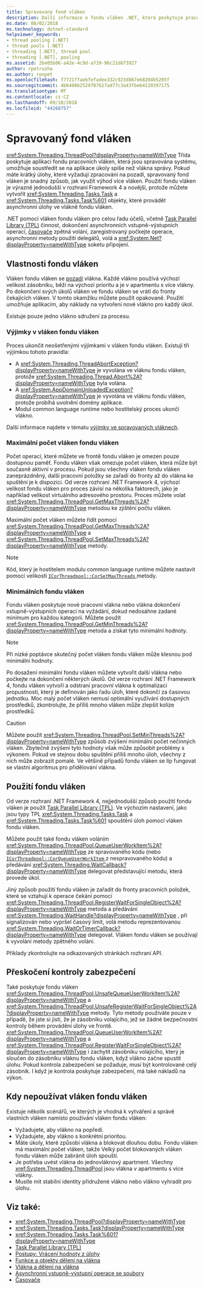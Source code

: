 ```yaml
---
title: Spravovaný fond vláken
description: Další informace o fondu vláken .NET, která poskytuje pracovních vláken na pozadí
ms.date: 08/02/2018
ms.technology: dotnet-standard
helpviewer_keywords:
- thread pooling [.NET]
- thread pools [.NET]
- threading [.NET], thread pool
- threading [.NET], pooling
ms.assetid: 2be05b06-a42e-4c9d-a739-96c21d673927
author: rpetrusha
ms.author: ronpet
ms.openlocfilehash: f7721ffaebfefadee332c923d867e68204b5205f
ms.sourcegitcommit: 4b6490b2529707627ad77c3a43fbe64120397175
ms.translationtype: MT
ms.contentlocale: cs-CZ
ms.lasthandoff: 09/10/2018
ms.locfileid: "44268757"
---
```

# <a name="the-managed-thread-pool"></a>Spravovaný fond vláken

<xref:System.Threading.ThreadPool?displayProperty=nameWithType> Třída poskytuje aplikaci fondu pracovních vláken, která jsou spravována systému, umožňuje soustředit se na aplikace úkoly spíše než vlákna správy. Pokud máte krátký úlohy, které vyžadují zpracování na pozadí, spravovaný fond vláken je snadný způsob, jak využít výhod více vláken. Použití fondu vláken je výrazně jednodušší v rozhraní Framework 4 a novější, protože můžete vytvořit <xref:System.Threading.Tasks.Task> a <xref:System.Threading.Tasks.Task%601> objekty, které provádět asynchronní úlohy ve vlákně fondu vláken.  
  
.NET pomocí vláken fondu vláken pro celou řadu účelů, včetně [Task Parallel Library (TPL)](../parallel-programming/task-parallel-library-tpl.md) činnost, dokončení asynchronních vstupně-výstupních operací, [časovače](timers.md) zpětná volání, zaregistrovaný počkejte operace, asynchronní metody použití delegátů, volá a <xref:System.Net?displayProperty=nameWithType> soketu připojení.  

## <a name="thread-pool-characteristics"></a>Vlastnosti fondu vláken

Vláken fondu vláken se [pozadí](foreground-and-background-threads.md) vlákna. Každé vlákno používá výchozí velikost zásobníku, běží na výchozí prioritu a je v apartmentu s více vlákny. Po dokončení svých úkolů vláken ve fondu vláken se vrátí do fronty čekajících vláken. V tomto okamžiku můžete použít opakovaně. Použití umožňuje aplikacím, aby náklady na vytvoření nové vlákno pro každý úkol.
  
Existuje pouze jedno vlákno sdružení za procesu.  
  
### <a name="exceptions-in-thread-pool-threads"></a>Výjimky v vláken fondu vláken

Proces ukončit neošetřenými výjimkami v vláken fondu vláken. Existují tři výjimkou tohoto pravidla:  
  
- A <xref:System.Threading.ThreadAbortException?displayProperty=nameWithType> je vyvolána ve vláknu fondu vláken, protože <xref:System.Threading.Thread.Abort%2A?displayProperty=nameWithType> byla volána.  
- A <xref:System.AppDomainUnloadedException?displayProperty=nameWithType> je vyvolána ve vláknu fondu vláken, protože probíhá uvolnění domény aplikace.  
- Modul common language runtime nebo hostitelský proces ukončí vlákno.  
  
Další informace najdete v tématu [výjimky ve spravovaných vláknech](exceptions-in-managed-threads.md).  
  
### <a name="maximum-number-of-thread-pool-threads"></a>Maximální počet vláken fondu vláken

Počet operací, které můžete ve frontě fondu vláken je omezen pouze dostupnou paměť. Fondu vláken však omezuje počet vláken, která může být současně aktivní v procesu. Pokud jsou všechny vláken fondu vláken zaneprázdněný, další pracovní položky se zařadí do fronty až do vlákna ke spuštění je k dispozici. Od verze rozhraní .NET Framework 4, výchozí velikost fondu vláken pro proces závisí na několika faktorech, jako je například velikost virtuálního adresového prostoru. Proces můžete volat <xref:System.Threading.ThreadPool.GetMaxThreads%2A?displayProperty=nameWithType> metodou ke zjištění počtu vláken.  
  
Maximální počet vláken můžete řídit pomocí <xref:System.Threading.ThreadPool.GetMaxThreads%2A?displayProperty=nameWithType> a <xref:System.Threading.ThreadPool.SetMaxThreads%2A?displayProperty=nameWithType> metody.  

> [!NOTE]
> Kód, který je hostitelem modulu common language runtime můžete nastavit pomocí velikosti [ `ICorThreadpool::CorSetMaxThreads` ](../../framework/unmanaged-api/hosting/icorthreadpool-corsetmaxthreads-method.md) metody.  
  
### <a name="thread-pool-minimums"></a>Minimálních fondu vláken

Fondu vláken poskytuje nové pracovní vlákna nebo vlákna dokončení vstupně-výstupních operací na vyžádání, dokud nedosáhne zadané minimum pro každou kategorii. Můžete použít <xref:System.Threading.ThreadPool.GetMinThreads%2A?displayProperty=nameWithType> metoda a získat tyto minimální hodnoty.  
  
> [!NOTE]
> Při nízké poptávce skutečný počet vláken fondu vláken může klesnou pod minimální hodnoty.  
  
Po dosažení minimální fondu vláken můžete vytvořit další vlákna nebo počkejte na dokončení některých úkolů. Od verze rozhraní .NET Framework 4, fondu vláken vytvoří a odstraní pracovní vlákna k optimalizaci propustnosti, který je definován jako řadu úloh, které dokončí za časovou jednotku. Moc malý počet vláken nemusí optimální využívání dostupných prostředků, zkontrolujte, že příliš mnoho vláken může zlepšit kolize prostředků.  
  
> [!CAUTION]
> Můžete použít <xref:System.Threading.ThreadPool.SetMinThreads%2A?displayProperty=nameWithType> způsob zvýšení minimální počet nečinných vláken. Zbytečně zvýšení tyto hodnoty však může způsobit problémy s výkonem. Pokud ve stejnou dobu spuštění příliš mnoho úloh, všechny z nich může zobrazit pomalé. Ve většině případů fondu vláken se líp fungovat se vlastní algoritmus pro přidělování vlákna.  

## <a name="using-the-thread-pool"></a>Použití fondu vláken

Od verze rozhraní .NET Framework 4, nejjednodušší způsob použití fondu vláken je použít [Task Parallel Library (TPL)](../parallel-programming/task-parallel-library-tpl.md). Ve výchozím nastavení, jako jsou typy TPL <xref:System.Threading.Tasks.Task> a <xref:System.Threading.Tasks.Task%601> spouštění úloh pomocí vláken fondu vláken.

Můžete použít také fondu vláken voláním <xref:System.Threading.ThreadPool.QueueUserWorkItem%2A?displayProperty=nameWithType> ze spravovaného kódu (nebo [ `ICorThreadpool::CorQueueUserWorkItem` ](../../framework/unmanaged-api/hosting/icorthreadpool-corqueueuserworkitem-method.md) z nespravovaného kódu) a předávání <xref:System.Threading.WaitCallback?displayProperty=nameWithType> delegovat představující metodu, která provede úkol.

Jiný způsob použití fondu vláken je zařadit do fronty pracovních položek, které se vztahují k operace čekání pomocí <xref:System.Threading.ThreadPool.RegisterWaitForSingleObject%2A?displayProperty=nameWithType> metoda a předávání <xref:System.Threading.WaitHandle?displayProperty=nameWithType> , při signalizován nebo vypršel časový limit, volá metodu reprezentovanou <xref:System.Threading.WaitOrTimerCallback?displayProperty=nameWithType> delegovat. Vláken fondu vláken se používají k vyvolání metody zpětného volání.  

Příklady zkontrolujte na odkazovaných stránkách rozhraní API.
  
## <a name="skipping-security-checks"></a>Přeskočení kontroly zabezpečení

Také poskytuje fondu vláken <xref:System.Threading.ThreadPool.UnsafeQueueUserWorkItem%2A?displayProperty=nameWithType> a <xref:System.Threading.ThreadPool.UnsafeRegisterWaitForSingleObject%2A?displayProperty=nameWithType> metody. Tyto metody používáte pouze v případě, že jste si jisti, že je zásobníku volajícího, jež se žádné bezpečnostní kontroly během provádění úlohy ve frontě. <xref:System.Threading.ThreadPool.QueueUserWorkItem%2A?displayProperty=nameWithType> a <xref:System.Threading.ThreadPool.RegisterWaitForSingleObject%2A?displayProperty=nameWithType> i zachytit zásobníku volajícího, který je sloučen do zásobníku vláknu fondu vláken, když vlákno začne spustit úlohu. Pokud kontrola zabezpečení se požaduje, musí být kontrolované celý zásobník. I když je kontrola poskytuje zabezpečení, má také nákladů na výkon.  

## <a name="when-not-to-use-thread-pool-threads"></a>Kdy nepoužívat vláken fondu vláken

Existuje několik scénářů, ve kterých je vhodná k vytváření a správě vlastních vláken namísto používání vláken fondu vláken:  
  
- Vyžadujete, aby vlákno na popředí.  
- Vyžadujete, aby vlákno s konkrétní prioritou.  
- Máte úkoly, které způsobí vlákna a blokovat dlouhou dobu. Fondu vláken má maximální počet vláken, takže Velký počet blokovaných vláken fondu vláken může zabránit úloh spouští.  
- Je potřeba uvést vlákna do jednovláknový apartment. Všechny <xref:System.Threading.ThreadPool> jsou vlákna v apartmentu s více vlákny.  
- Musíte mít stabilní identity přidružené vlákno nebo vlákno vyhradit pro úlohu.  
  
## <a name="see-also"></a>Viz také:

- <xref:System.Threading.ThreadPool?displayProperty=nameWithType>  
- <xref:System.Threading.Tasks.Task?displayProperty=nameWithType>  
- <xref:System.Threading.Tasks.Task%601?displayProperty=nameWithType>  
- [Task Parallel Library (TPL)](../parallel-programming/task-parallel-library-tpl.md)  
- [Postupy: Vrácení hodnoty z úlohy](../parallel-programming/how-to-return-a-value-from-a-task.md)  
- [Funkce a objekty dělení na vlákna](threading-objects-and-features.md)  
- [Vlákna a dělení na vlákna](threads-and-threading.md)  
- [Asynchronní vstupně-výstupní operace se soubory](../io/asynchronous-file-i-o.md)  
- [Časovače](timers.md)  
